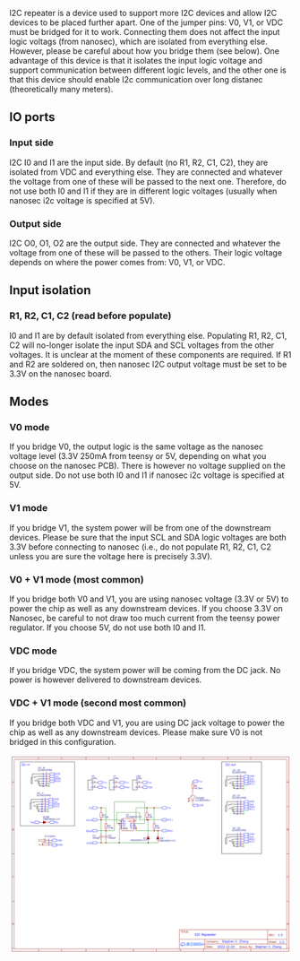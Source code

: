 I2C repeater is a device used to support more I2C devices and allow I2C devices to be placed further apart. One of the jumper pins: V0, V1, or VDC must be bridged for it to work. Connecting them does not affect the input logic voltags (from nanosec), which are isolated from everything else. However, please be careful about how you bridge them (see below). One advantage of this device is that it isolates the input logic voltage and support communication between different logic levels, and the other one is that this device should enable I2c communication over long distanec (theoretically many meters).

## IO ports
### Input side
I2C I0 and I1 are the input side. By default (no R1, R2, C1, C2), they are isolated from VDC and everything else. They are connected and whatever the voltage from one of these will be passed to the next one. Therefore, do not use both I0 and I1 if they are in different logic voltages (usually when nanosec i2c voltage is specified at 5V).

### Output side
I2C O0, O1, O2 are the output side. They are connected and whatever the voltage from one of these will be passed to the others. Their logic voltage depends on where the power comes from: V0, V1, or VDC.

## Input isolation
### R1, R2, C1, C2 (read before populate)
I0 and I1 are by default isolated from everything else. Populating R1, R2, C1, C2 will no-longer isolate the input SDA and SCL voltages from the other voltages. It is unclear at the moment of these components are required. If R1 and R2 are soldered on, then nanosec I2C output voltage must be set to be 3.3V on the nanosec board.

## Modes
### V0 mode
If you bridge V0, the output logic is the same voltage as the nanosec voltage level (3.3V 250mA from teensy or 5V, depending on what you choose on the nanosec PCB). There is however no voltage supplied on the output side. Do not use both I0 and I1 if nanosec i2c voltage is specified at 5V.

### V1 mode
If you bridge V1, the system power will be from one of the downstream devices. Please be sure that the input SCL and SDA logic voltages are both 3.3V before connecting to nanosec (i.e., do not populate R1, R2, C1, C2 unless you are sure the voltage here is precisely 3.3V).

### V0 + V1 mode (most common)
If you bridge both V0 and V1, you are using nanosec voltage (3.3V or 5V) to power the chip as well as any downstream devices. If you choose 3.3V on Nanosec, be careful to not draw too much current from the teensy power regulator. If you choose 5V, do not use both I0 and I1.

### VDC mode
If you bridge VDC, the system power will be coming from the DC jack. No power is however delivered to downstream devices.

### VDC + V1 mode (second most common)
If you bridge both VDC and V1, you are using DC jack voltage to power the chip as well as any downstream devices. Please make sure V0 is not bridged in this configuration.

![Schematic](./Schematic_I2C%20repeater_2023-01-03.png)
